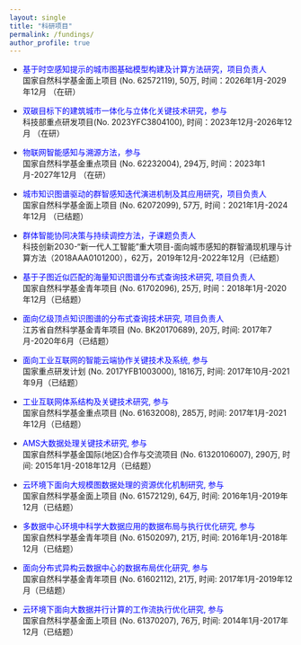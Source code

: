 ```yaml
---
layout: single
title: "科研项目"
permalink: /fundings/
author_profile: true
---
```

- <span style="color: blue"> 基于时空感知提示的城市图基础模型构建及计算方法研究，项目负责人</span> <br />国家自然科学基金面上项目 (No. 62572119), 50万, 时间：2026年1月-2029年12月 （在研）

- <span style="color: blue"> 双碳目标下的建筑城市一体化与立体化关键技术研究，参与</span> <br />科技部重点研发项目(No. 2023YFC3804100), 时间：2023年12月-2026年12月 （在研）

- <span style="color: blue"> 物联网智能感知与溯源方法，参与</span> <br />国家自然科学基金重点项目 (No. 62232004), 294万, 时间：2023年1月-2027年12月 （在研）

- <span style="color: blue"> 城市知识图谱驱动的群智感知迭代演进机制及其应用研究，项目负责人</span> <br />
国家自然科学基金面上项目 (No. 62072099), 57万, 时间：2021年1月-2024年12月 （已结题）

- <span style="color: blue"> 群体智能协同决策与持续调控方法，子课题负责人</span> <br />
科技创新2030-“新一代人工智能”重大项目-面向城市感知的群智涌现机理与计算方法（2018AAA0101200），62万，2019年12月-2022年12月（已结题）

-  <span style="color: blue">基于子图近似匹配的海量知识图谱分布式查询技术研究, 项目负责人</span><br />
国家自然科学基金青年项目 (No. 61702096), 25万, 时间：2018年1月-2020年12月（已结题）

- <span style="color: blue">面向亿级顶点知识图谱的分布式查询技术研究, 项目负责人</span><br />
江苏省自然科学基金青年项目 (No. BK20170689), 20万, 时间: 2017年7月-2020年6月（已结题）

- <span style="color: blue">面向工业互联网的智能云端协作关键技术及系统, 参与</span><br />
国家重点研发计划 (No. 2017YFB1003000), 1816万, 时间: 2017年10月-2021年9月（已结题）

- <span style="color: blue">工业互联网体系结构及关键技术研究, 参与</span><br />
国家自然科学基金重点项目 (No. 61632008), 285万, 时间: 2017年1月-2021年12月（已结题）

- <span style="color: blue">AMS大数据处理关键技术研究, 参与</span><br />
国家自然科学基金国际(地区)合作与交流项目 (No. 61320106007), 290万, 时间: 2015年1月-2018年12月（已结题）

- <span style="color: blue">云环境下面向大规模图数据处理的资源优化机制研究, 参与</span><br />
国家自然科学基金面上项目 (No. 61572129), 64万, 时间: 2016年1月-2019年12月（已结题）

- <span style="color: blue">多数据中心环境中科学大数据应用的数据布局与执行优化研究, 参与</span><br />
国家自然科学基金青年项目 (No. 61502097), 21万, 时间: 2016年1月-2018年12月（已结题）

- <span style="color: blue">面向分布式异构云数据中心的数据布局优化研究, 参与</span><br />
国家自然科学基金青年项目 (No. 61602112), 21万, 时间: 2017年1月-2019年12月（已结题）

- <span style="color: blue">云环境下面向大数据并行计算的工作流执行优化研究, 参与</span><br />
国家自然科学基金面上项目 (No. 61370207), 76万, 时间: 2014年1月-2017年12月（已结题）
